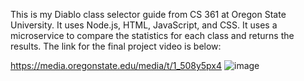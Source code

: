 This is my Diablo class selector guide from CS 361 at Oregon State University. It uses Node.js, HTML, JavaScript, and CSS. It uses a microservice to compare the statistics for each class and returns the results. The link for the final project video is below:

https://media.oregonstate.edu/media/t/1_508y5px4
![image](https://github.com/user-attachments/assets/028dd8a6-7818-43c0-9b6a-578bb8765965)
